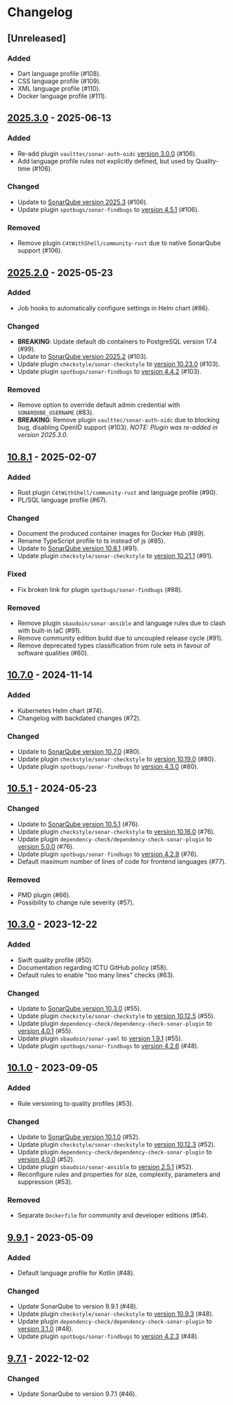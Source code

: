 # Changelog

## [Unreleased]

### Added

- Dart language profile (#108).
- CSS language profile (#109).
- XML language profile (#110).
- Docker language profile (#111).

## [2025.3.0](https://github.com/ICTU/sonar/releases/tag/2025.3.0) - 2025-06-13

### Added

- Re-add plugin `vaulttec/sonar-auth-oidc` [version 3.0.0](https://github.com/vaulttec/sonar-auth-oidc/releases/tag/3.0.0) (#106).
- Add language profile rules not explicitly defined, but used by Quality-time (#106).

### Changed

- Update to [SonarQube version 2025.3](https://www.sonarsource.com/products/sonarqube/whats-new/2025-3/) (#106).
- Update plugin `spotbugs/sonar-findbugs` to [version 4.5.1](https://github.com/spotbugs/sonar-findbugs/releases/tag/4.5.1) (#106).

### Removed

- Remove plugin `C4tWithShell/community-rust` due to native SonarQube support (#106).

## [2025.2.0](https://github.com/ICTU/sonar/releases/tag/2025.2.0) - 2025-05-23

### Added

- Job hooks to automatically configure settings in Helm chart (#86).

### Changed

- **BREAKING**: Update default db containers to PostgreSQL version 17.4 (#99).
- Update to [SonarQube version 2025.2](https://www.sonarsource.com/products/sonarqube/whats-new/2025-2/) (#103).
- Update plugin `checkstyle/sonar-checkstyle` to [version 10.23.0](https://github.com/checkstyle/sonar-checkstyle/releases/tag/10.23.0) (#103).
- Update plugin `spotbugs/sonar-findbugs` to [version 4.4.2](https://github.com/spotbugs/sonar-findbugs/releases/tag/4.4.2) (#103).

### Removed

- Remove option to override default admin credential with `SONARQUBE_USERNAME` (#83).
- **BREAKING**: Remove plugin `vaulttec/sonar-auth-oidc` due to blocking bug, disabling OpenID support (#103). _NOTE: Plugin was re-added in version 2025.3.0_.

## [10.8.1](https://github.com/ICTU/sonar/releases/tag/10.8.1) - 2025-02-07

### Added

- Rust plugin `C4tWithShell/community-rust` and language profile (#90).
- PL/SQL language profile (#67).

### Changed

- Document the produced container images for Docker Hub (#89).
- Rename TypeScript profile to ts instead of js (#85).
- Update to [SonarQube version 10.8.1](https://www.sonarsource.com/products/sonarqube/whats-new/sonarqube-10-7/) (#91).
- Update plugin `checkstyle/sonar-checkstyle` to [version 10.21.1](https://github.com/checkstyle/sonar-checkstyle/releases/tag/10.21.1) (#91).

### Fixed

- Fix broken link for plugin `spotbugs/sonar-findbugs` (#88).

### Removed

- Remove plugin `sbaudoin/sonar-ansible` and language rules due to clash with built-in IaC (#91).
- Remove community edition build due to uncoupled release cycle (#91).
- Remove deprecated types classification from rule sets in favour of software qualities (#60).

## [10.7.0](https://github.com/ICTU/sonar/releases/tag/10.7.0) - 2024-11-14

### Added

- Kubernetes Helm chart (#74).
- Changelog with backdated changes (#72).

### Changed

- Update to [SonarQube version 10.7.0](https://www.sonarsource.com/products/sonarqube/whats-new/sonarqube-10-7/) (#80).
- Update plugin `checkstyle/sonar-checkstyle` to [version 10.19.0](https://github.com/checkstyle/sonar-checkstyle/releases/tag/10.19.0) (#80).
- Update plugin `spotbugs/sonar-findbugs` to [version 4.3.0](https://github.com/spotbugs/sonar-findbugs/releases/tag/4.3.0) (#80).

## [10.5.1](https://github.com/ICTU/sonar/releases/tag/10.5.1) - 2024-05-23

### Changed

- Update to [SonarQube version 10.5.1](https://www.sonarsource.com/products/sonarqube/whats-new/sonarqube-10-5/) (#76).
- Update plugin `checkstyle/sonar-checkstyle` to [version 10.16.0](https://github.com/checkstyle/sonar-checkstyle/releases/tag/10.16.0) (#76).
- Update plugin `dependency-check/dependency-check-sonar-plugin` to [version 5.0.0](https://github.com/dependency-check/dependency-check-sonar-plugin/releases/tag/5.0.0) (#76).
- Update plugin `spotbugs/sonar-findbugs` to [version 4.2.9](https://github.com/spotbugs/sonar-findbugs/releases/tag/4.2.9) (#76).
- Default maximum number of lines of code for frontend languages (#77).

### Removed

- PMD plugin (#66).
- Possibility to change rule severity (#57).

## [10.3.0](https://github.com/ICTU/sonar/releases/tag/10.3.0) - 2023-12-22

### Added

- Swift quality profile (#50).
- Documentation regarding ICTU GitHub policy (#58).
- Default rules to enable "too many lines" checks (#63).

### Changed

- Update to [SonarQube version 10.3.0](https://www.sonarsource.com/products/sonarqube/whats-new/sonarqube-10-3/) (#55).
- Update plugin `checkstyle/sonar-checkstyle` to [version 10.12.5](https://github.com/checkstyle/sonar-checkstyle/releases/tag/10.12.5) (#55).
- Update plugin `dependency-check/dependency-check-sonar-plugin` to [version 4.0.1](https://github.com/dependency-check/dependency-check-sonar-plugin/releases/tag/4.0.1) (#55).
- Update plugin `sbaudoin/sonar-yaml` to [version 1.9.1](https://github.com/sbaudoin/sonar-yaml/releases/tag/v1.9.1) (#55).
- Update plugin `spotbugs/sonar-findbugs` to [version 4.2.6](https://github.com/spotbugs/sonar-findbugs/releases/tag/4.2.6) (#48).

## [10.1.0](https://github.com/ICTU/sonar/releases/tag/10.1.0) - 2023-09-05

### Added

- Rule versioning to quality profiles (#53).

### Changed

- Update to [SonarQube version 10.1.0](https://www.sonarsource.com/products/sonarqube/whats-new/sonarqube-10-1/) (#52).
- Update plugin `checkstyle/sonar-checkstyle` to [version 10.12.3](https://github.com/checkstyle/sonar-checkstyle/releases/tag/10.12.3) (#52).
- Update plugin `dependency-check/dependency-check-sonar-plugin` to [version 4.0.0](https://github.com/dependency-check/dependency-check-sonar-plugin/releases/tag/4.0.0) (#52).
- Update plugin `sbaudoin/sonar-ansible` to [version 2.5.1](https://github.com/sbaudoin/sonar-ansible/releases/tag/v2.5.1) (#52).
- Reconfigure rules and properties for size, complexity, parameters and suppression (#53).

### Removed

- Separate `Dockerfile` for community and developer editions (#54).

## [9.9.1](https://github.com/ICTU/sonar/releases/tag/9.9.1) - 2023-05-09

### Added

- Default language profile for Kotlin (#48).

### Changed

- Update SonarQube to version 9.9.1 (#48).
- Update plugin `checkstyle/sonar-checkstyle` to [version 10.9.3](https://github.com/checkstyle/sonar-checkstyle/releases/tag/10.9.3) (#48).
- Update plugin `dependency-check/dependency-check-sonar-plugin` to [version 3.1.0](https://github.com/dependency-check/dependency-check-sonar-plugin/releases/tag/3.1.0) (#48).
- Update plugin `spotbugs/sonar-findbugs` to [version 4.2.3](https://github.com/spotbugs/sonar-findbugs/releases/tag/4.2.3) (#48).

## [9.7.1](https://github.com/ICTU/sonar/releases/tag/9.7.1) - 2022-12-02

### Changed

- Update SonarQube to version 9.7.1 (#46).
